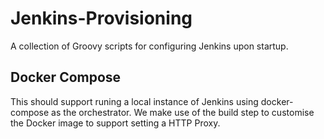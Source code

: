 # Jenkins-Provisioning
A collection of Groovy scripts for configuring Jenkins upon startup.


## Docker Compose
This should support runing a local instance of Jenkins using docker-compose as the orchestrator. We make use of the build step to customise the Docker image to support setting a HTTP Proxy. 